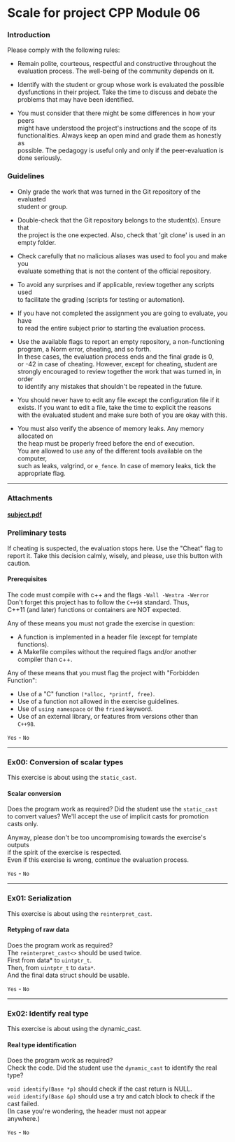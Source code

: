 # Scale for project CPP Module 06

### Introduction

Please comply with the following rules:

- Remain polite, courteous, respectful and constructive throughout the  
evaluation process. The well-being of the community depends on it.

- Identify with the student or group whose work is evaluated the possible  
dysfunctions in their project. Take the time to discuss and debate the  
problems that may have been identified.

- You must consider that there might be some differences in how your peers  
might have understood the project's instructions and the scope of its  
functionalities. Always keep an open mind and grade them as honestly as  
possible. The pedagogy is useful only and only if the peer-evaluation is  
done seriously.

### Guidelines

- Only grade the work that was turned in the Git repository of the evaluated  
student or group.

- Double-check that the Git repository belongs to the student(s). Ensure that  
the project is the one expected. Also, check that 'git clone' is used in an  
empty folder.

- Check carefully that no malicious aliases was used to fool you and make you  
evaluate something that is not the content of the official repository.

- To avoid any surprises and if applicable, review together any scripts used  
to facilitate the grading (scripts for testing or automation).

- If you have not completed the assignment you are going to evaluate, you have  
to read the entire subject prior to starting the evaluation process.

- Use the available flags to report an empty repository, a non-functioning  
program, a Norm error, cheating, and so forth.  
In these cases, the evaluation process ends and the final grade is 0,  
or -42 in case of cheating. However, except for cheating, student are  
strongly encouraged to review together the work that was turned in, in order  
to identify any mistakes that shouldn't be repeated in the future.

- You should never have to edit any file except the configuration file if it  
exists. If you want to edit a file, take the time to explicit the reasons  
with the evaluated student and make sure both of you are okay with this.

- You must also verify the absence of memory leaks. Any memory allocated on  
the heap must be properly freed before the end of execution.  
You are allowed to use any of the different tools available on the computer,  
such as leaks, valgrind, or `e_fence`. In case of memory leaks, tick the  
appropriate flag.

* * *

### Attachments

#### [subject.pdf](https://cdn.intra.42.fr/pdf/pdf/41340/en.subject.pdf)

### Preliminary tests

If cheating is suspected, the evaluation stops here. Use the "Cheat" flag to report it. Take this decision calmly, wisely, and please, use this button with caution.

#### Prerequisites

The code must compile with c++ and the flags `-Wall -Wextra -Werror ` 
Don't forget this project has to follow the `C++98` standard. Thus,  
C++11 (and later) functions or containers are NOT expected.

Any of these means you must not grade the exercise in question:  
- A function is implemented in a header file (except for template  
functions).  
- A Makefile compiles without the required flags and/or another  
compiler than c++.

Any of these means that you must flag the project with "Forbidden  
Function":  
- Use of a "C" function `(*alloc, *printf, free)`.  
- Use of a function not allowed in the exercise guidelines.  
- Use of `using namespace` or the `friend` keyword.  
- Use of an external library, or features from versions other than  
`C++98`.

`Yes` -  `No`

* * *

### Ex00: Conversion of scalar types

This exercise is about using the `static_cast`.

#### Scalar conversion

Does the program work as required? Did the student use the `static_cast ` 
to convert values? We'll accept the use of implicit casts for promotion  
casts only.

Anyway, please don't be too uncompromising towards the exercise's outputs  
if the spirit of the exercise is respected.  
Even if this exercise is wrong, continue the evaluation process.

`Yes` -  `No`

* * *

### Ex01: Serialization

This exercise is about using the `reinterpret_cast`.

#### Retyping of raw data

Does the program work as required?  
The `reinterpret_cast<>` should be used twice.  
First from data* to `uintptr_t`.  
Then, from `uintptr_t` to `data*`.  
And the final data struct should be usable.

`Yes` -  `No`

* * *

### Ex02: Identify real type

This exercise is about using the dynamic\_cast.

#### Real type identification

Does the program work as required?  
Check the code. Did the student use the `dynamic_cast` to identify the real  
type?  

`void identify(Base *p)` should check if the cast return is NULL.  
`void identify(Base &p)` should use a try and catch block to check if the cast failed.  
(In case you're wondering, the header must not appear  
anywhere.)

`Yes` -  `No`
